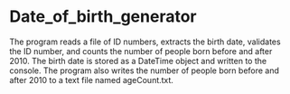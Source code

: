 # Date_of_birth_generator

The program reads a file of ID numbers, extracts the birth date, validates the ID number, and counts the number of people born before and after 2010. The birth date is stored as a DateTime object and written to the console. The program also writes the number of people born before and after 2010 to a text file named ageCount.txt.
